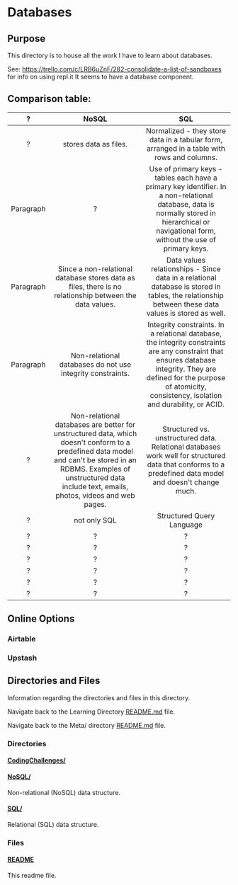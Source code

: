 # Databases

## Purpose

This directory is to house all the work I have to learn about databases.

See:
https://trello.com/c/LRB6uZnF/282-consolidate-a-list-of-sandboxes
for info on using repl.it
It seems to have a database component.

## Comparison table:

|     ?     |                                                                                                             NoSQL                                                                                                              |                                                                                                              SQL                                                                                                              |
| :-------: | :----------------------------------------------------------------------------------------------------------------------------------------------------------------------------------------------------------------------------: | :---------------------------------------------------------------------------------------------------------------------------------------------------------------------------------------------------------------------------: |
|     ?     |                                                                                                     stores data as files.                                                                                                      |                                                                  Normalized - they store data in a tabular form, arranged in a table with rows and columns.                                                                   |
| Paragraph |                                                                                                               ?                                                                                                                |                 Use of primary keys - tables each have a primary key identifier. In a non-relational database, data is normally stored in hierarchical or navigational form, without the use of primary keys.                 |
| Paragraph |                                                            Since a non-relational database stores data as files, there is no relationship between the data values.                                                             |                                      Data values relationships - Since data in a relational database is stored in tables, the relationship between these data values is stored as well.                                       |
| Paragraph |                                                                                   Non-relational databases do not use integrity constraints.                                                                                   | Integrity constraints. In a relational database, the integrity constraints are any constraint that ensures database integrity. They are defined for the purpose of atomicity, consistency, isolation and durability, or ACID. |
|     ?     | Non-relational databases are better for unstructured data, which doesn't conform to a predefined data model and can't be stored in an RDBMS. Examples of unstructured data include text, emails, photos, videos and web pages. |                                    Structured vs. unstructured data. Relational databases work well for structured data that conforms to a predefined data model and doesn't change much.                                     |
|     ?     |                                                                                                          not only SQL                                                                                                          |                                                                                                   Structured Query Language                                                                                                   |
|     ?     |                                                                                                               ?                                                                                                                |                                                                                                               ?                                                                                                               |
|     ?     |                                                                                                               ?                                                                                                                |                                                                                                               ?                                                                                                               |
|     ?     |                                                                                                               ?                                                                                                                |                                                                                                               ?                                                                                                               |
|     ?     |                                                                                                               ?                                                                                                                |                                                                                                               ?                                                                                                               |
|     ?     |                                                                                                               ?                                                                                                                |                                                                                                               ?                                                                                                               |
|     ?     |                                                                                                               ?                                                                                                                |                                                                                                               ?                                                                                                               |

## Online Options

### Airtable

### Upstash

## Directories and Files

Information regarding the directories and files in this directory.

<!-- Navigate back to the [parent_readme_file/ README.md](../README.md) -->

Navigate back to the Learning Directory [README.md](../README.md) file.

Navigate back to the Meta/ directory [README.md](../Meta/README.md) file.

### Directories

#### [CodingChallenges/](./CodingChallenges/)

#### [NoSQL/](./NoSQL/)

Non-relational (NoSQL) data structure.

#### [SQL/](./SQL/)

Relational (SQL) data structure.

### Files

#### [README](./README.md)

This readme file.
